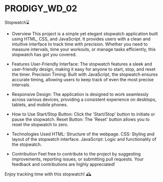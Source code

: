 # PRODIGY_WD_02 
Stopwatch⌛

* Overview
This project is a simple yet elegant stopwatch application built using HTML, CSS, and JavaScript. 
It provides users with a clean and intuitive interface to track time with precision.
Whether you need to measure intervals, time your workouts, or manage tasks efficiently, this stopwatch has got you covered.

* Features
User-Friendly Interface: The stopwatch features a sleek and user-friendly design, making it easy for anyone to start, stop, and reset the timer.
Precision Timing: Built with JavaScript, the stopwatch ensures accurate timing, allowing users to keep track of even the most precise intervals.

* Responsive Design:
The application is designed to work seamlessly across various devices, providing a consistent experience on desktops, tablets, and mobile phones.

* How to Use
Start/Stop Button: Click the 'Start/Stop' button to initiate or pause the stopwatch.
Reset Button: The 'Reset' button allows you to reset the stopwatch to zero.

* Technologies Used
HTML: Structure of the webpage.
CSS: Styling and layout of the stopwatch interface.
JavaScript: Logic and functionality of the stopwatch.

* Contribution
Feel free to contribute to the project by suggesting improvements, reporting issues, or submitting pull requests.
Your feedback and contributions are highly appreciated!

Enjoy tracking time with this stopwatch! 🕰️

